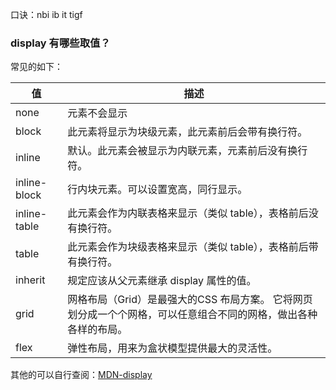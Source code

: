 口诀：nbi ib it tigf

### display 有哪些取值？

常见的如下：

| 值           | 描述                                                         |
| ------------ | ------------------------------------------------------------ |
| none         | 元素不会显示                                                 |
| block        | 此元素将显示为块级元素，此元素前后会带有换行符。             |
| inline       | 默认。此元素会被显示为内联元素，元素前后没有换行符。         |
| inline-block | 行内块元素。可以设置宽高，同行显示。                         |
| inline-table | 此元素会作为内联表格来显示（类似 table），表格前后没有换行符。 |
| table        | 此元素会作为块级表格来显示（类似 table），表格前后带有换行符。 |
| inherit      | 规定应该从父元素继承 display 属性的值。                      |
| grid         | 网格布局（Grid）是最强大的CSS 布局方案。 它将网页划分成一个个网格，可以任意组合不同的网格，做出各种各样的布局。 |
| flex         | 弹性布局，用来为盒状模型提供最大的灵活性。                   |

其他的可以自行查阅：[MDN-display](https://link.juejin.cn?target=https%3A%2F%2Fdeveloper.mozilla.org%2Fzh-CN%2Fdocs%2FWeb%2FCSS%2Fdisplay)
